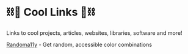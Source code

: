 # ⛓🧊 Cool Links 🧊⛓
Links to cool projects, articles, websites, libraries, software and more!

[Randoma11y](https://randoma11y.com/) - Get random, accessible color combinations
